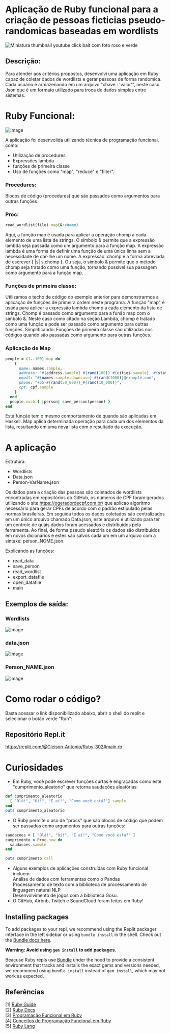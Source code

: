 # Aplicação de Ruby funcional para a criação de pessoas ficticias pseudo-randomicas baseadas em wordlists
![Miniatura thumbnail youtube click bait com foto roxo e verde](https://user-images.githubusercontent.com/74078237/215341011-df83ab68-f414-4448-85da-47374255706c.png)
## Descrição:


Para atender aos critérios propostos, desenvolvi uma aplicação em Ruby capaz de coletar dados de wordlists e gerar pessoas de forma randomica. Cada usuário é armazenando em um arquivo "chave : 'valor'", neste caso Json que é um formato utilizado para troca de dados simples entre sistemas.

# Ruby Funcional:
![image](https://user-images.githubusercontent.com/74078237/215767385-f217ac81-0efe-49da-91bf-af4319f4344f.png)

 A aplicação foi desenvolida utilizando técnica de programação funcional, como: 
  - Utilização de procedures
  - Expressões lambda 
  - funções de primeira classe
  - Uso de funções como "map", "reduce" e "filter". 

### Procedures: 
Blocos de código (procedures) que são passados como argumentos para outras funções
### Proc:
``` ruby
read_wordlist(file).map(&:chomp)
```
Aqui, a função map é usada para aplicar a operação chomp a cada elemento de uma lista de strings. O símbolo & permite que a expressão lambda seja passada como um argumento para a função map. A expressão lambda é uma forma de definir uma função de uma única linha sem a necessidade de dar-lhe um nome. A expressão :chomp é a forma abreviada de escrever { |s| s.chomp }. Ou seja, o símbolo & permite que o método chomp seja tratado como uma função, tornando possível sua passagem como argumento para a função map.

### Funções de primeira classe:

Utilizamos o techo de código do exemplo anterior para demonstrarmos a aplicação de funções de primeira ordem neste programa. 
A função "map" é usada para aplicar a expressão lambda chomp a cada elemento da lista de strings. Chomp é passado como argumento para a funão map com o simbolo &. Neste caso como citado na seção Lambda, chomp é tratado como uma função e pode ser passado como argumento para outras funções. Simplificando: Funções de primeira classe são utilizadas nos códigos quando são passadas como argumento para outras funções.
 
### Aplicação de Map
```Ruby
people = (1..100).map do
    {
      name: names.sample,
      address: "#{address.sample} #{rand(100)} #{cities.sample}, #{states.sample} #{rand(10_000)}",
      email: "#{names.sample.downcase}_#{rand(1000)}@example.com",
      phone: "+55-#{rand(50_000)}_#{rand(10_000)}",
      cpf: cpf.sample
    }
  end
  people.each { |person| save_person(person) }
end
```

Esta função tem o mesmo comportamento de quando são aplicadas em Haskell. Map aplica determinada operação para cada um dos elementos da lista, resultando em uma nova lista com o resultado da execução.

# A aplicação
Estrutura:
- Wordlists
- Data.json
- Person-VarName.json

Os dados para a criação das pessoas são coletados de wordlists encontradas em repositórios do GitHub, os números de CPF foram gerados utilizando o site https://ogeradordecpf.com.br/ que aplicao algoritmo necessário para gerar CPFs de acordo com o padrão estipulado pelas normas brasileiras. Em seguida todos os dados coletados são centralizados em um único arquivo chamado Data.json, este arquivo é utilizado para ter um controle de quais dados foram acessados e distribuidos pela ferramenta. Ao final, de forma pseudo aleatória os dados são distribuidos em novos dicionários e estes são salvos cada um em um arquivo com a sintaxe: person_NOME.json.

Explicando as funções: 
- read_data
- save_person
- read_wordlist
- export_datafile
- open_datafile
- main




## Exemplos de saída: 
### Wordlists
![image](https://user-images.githubusercontent.com/74078237/215344436-7b1b13c0-ea39-4fcd-a44f-e491b3acbd36.png)

### data.json
![image](https://user-images.githubusercontent.com/74078237/215344420-22d9a7c2-47e1-418f-9e2a-320e08134290.png)

### Person_NAME.json
![image](https://user-images.githubusercontent.com/74078237/215344469-5a81ace4-f704-4063-acb1-9d06460822d5.png)

# Como rodar o código?

Basta acessar o link disponibilizado abaixo, abrir o shell do replit e selecionar o botão verde "Run": 

## Repositório Repl.it
https://replit.com/@Gleison-Antonio/Ruby-302#main.rb

# Curiosidades

- Em Ruby, você pode escrever funções curtas e engraçadas como este "cumprimento_aleatorio" que retorna saudações aleatórias:
```ruby
def cumprimento_aleatorio
  [ "Olá!", "Oi!", "E aí!", "Como você está?"].sample
end
puts cumprimento_aleatorio
```
- O Ruby permite o uso de "procs" que são blocos de código que podem ser passados como argumentos para outras funções:
```ruby
saudacoes = [ "Olá!", "Oi!", "E aí!", "Como você está?" ]
cumprimento = Proc.new do
  saudacoes.sample
end

puts cumprimento.call
```
- Alguns exemplos de aplicações construídas com Ruby funcional incluem:<br>
 Análise de dados com ferramentas como o Pandas<br>
 Processamento de texto com a biblioteca de processamento de linguagem natural NLP<br>
 Desenvolvimento de jogos com a biblioteca Gosu.<br>
 - O GitHub, Airbnb, Twitch e SoundCloud foram feitos em Ruby!

## Installing packages

To add packages to your repl, we recommend using the Replit packager interface in the left sidebar or using `bundle install` in the shell. Check out the [Bundle docs here](https://bundler.io/v2.3/#getting-started).

**Warning: Avoid using `gem install` to add packages.**

Beacuse Ruby repls use [Bundle](https://bundler.io/) under the hood to provide a consistent environment that tracks and installs the exact gems and versions needed, we recommend using `bundle install` instead of `gem install`, which may not work as expected.

## Referências
[1] [Ruby Guide](https://www.rubyguides.com/) <br>
[2] [Ruby Docs](https://ruby-doc.org/) <br>
[3] [Programação Funcional em Ruby](https://speakerdeck.com/serradura/programacao-funcional-em-ruby-rubyconf-brasil-2018) <br>
[4] [Conceitos de Programação Funcional em Ruby](https://brizeno.wordpress.com/2013/12/06/conceitos-na-pratica-programacao-funcional-com-ruby/) <br>
[5] [Ruby Lang](https://www.ruby-lang.org/pt/about/)


